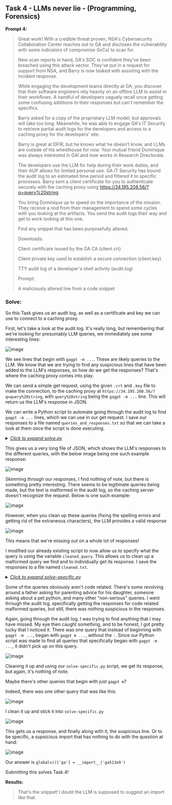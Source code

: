 ## Task 4 - LLMs never lie - (Programming, Forensics)

**Prompt 4:**

>Great work! With a credible threat proven, NSA's Cybersecurity Collaboration Center reaches out to GA and discloses the vulnerability with some indicators of compromise (IoCs) to scan for.
>
>New scan reports in hand, GA's SOC is confident they've been breached using this attack vector. They've put in a request for support from NSA, and Barry is now tasked with assisting with the incident response.
>
>While engaging the development teams directly at GA, you discover that their software engineers rely heavily on an offline LLM to assist in their workflows. A handful of developers vaguely recall once getting some confusing additions to their responses but can't remember the specifics.
>
>Barry asked for a copy of the proprietary LLM model, but approvals will take too long. Meanwhile, he was able to engage GA's IT Security to retrieve partial audit logs for the developers and access to a caching proxy for the developers' site.
>
>Barry is great at DFIR, but he knows what he doesn't know, and LLMs are outside of his wheelhouse for now. Your mutual friend Dominique was always interested in GAI and now works in Research Directorate.
>
>The developers use the LLM for help during their work duties, and their AUP allows for limited personal use. GA IT Security has bound the audit log to an estimated time period and filtered it to specific processes. Barry sent a client certificate for you to authenticate securely with the caching proxy using https://34.195.208.56/?q=query%20string.
>
>You bring Dominique up to speed on the importance of the mission. They receive a nod from their management to spend some cycles with you looking at the artifacts. You send the audit logs their way and get to work looking at this one.
>
>Find any snippet that has been purposefully altered.
>
>Downloads:
>
>Client certificate issued by the GA CA (client.crt)
>
>Client private key used to establish a secure connection (client.key)
>
>TTY audit log of a developer's shell activity (audit.log)
>
>Prompt:
>
>A maliciously altered line from a code snippet


### Solve:

So this Task gives us an audit log, as well as a certificate and key we can use to connect to a caching proxy. 

First, let's take a look at the audit log. It's really long, but remembering that we're looking for presumably LLM queries, we immediately see some interesting lines:

![image](https://github.com/user-attachments/assets/1e73fabc-4713-4570-997c-c5fb73007f13)

We see lines that begin with `gagpt -m ...`. These are likely queries to the LLM. We know that we are trying to find any suspicious lines that have been added to the LLM's responses, so how do we get the responses? That's where the caching proxy comes into play. 

We can send a simple get request, using the given `.crt` and `.key` file to make the connection, to the caching proxy at `https://34.195.208.56/?q=query%20string`, with `query%20string` being the `gagpt -m ...` line. This will return us the LLM's response in JSON.

We can write a Python script to automate going through the audit log to find  `gagpt -m ...` lines, which we can use in our get request. I save our responses to a file named `queries_and_responses.txt` so that we can take a look at them once the script is done executing. 

<details>
	<Summary><i><ins>Click to expand solve.py</ins></i></Summary>

```Python
import re
import requests
import urllib.parse
import json

# Define the log file path and server URL
log_file_path = 'audit.log'
server_url = "https://34.195.208.56/"

# Define the certificate paths (if needed)
client_cert = 'client.crt'
client_key = 'client.key'
output_file = 'queries_and_responses.txt'

def extract_gagpt_queries(log_file_path):
    """
    Extracts 'gagpt -m' queries from the audit log.
    """
    with open(log_file_path, 'r') as log_file:
        lines = log_file.readlines()

    # Regex to match the gagpt -m queries
    gagpt_queries = []
    for line in lines:
        match = re.search(r'd=gagpt -m "(.*?)"', line)
        if match:
            query = match.group(1)
            gagpt_queries.append(query)

    return gagpt_queries

def send_query_to_server(query):
    """
    Sends a query to the server using curl-like behavior in Python with requests.
    """
    # URL encode the query
    encoded_query = urllib.parse.quote(query)
    
    # Define the URL with the query parameter
    url = f"{server_url}?q={encoded_query}"
    
    # Send the GET request
    try:
        response = requests.get(url, cert=(client_cert, client_key), verify=False)  # Disable SSL verification for now
        if response.status_code == 200:
            return response.json()  # Assuming the response is in JSON format
        else:
            return f"Error: {response.status_code} - {response.text}"
    except requests.exceptions.RequestException as e:
        return f"Request failed: {e}"

def save_query_and_response(query, response):
    """
    Saves the query and response to a file with line spacing.
    """
    with open(output_file, 'a') as file:
        file.write(f"QUERY: {query}\n")
        file.write(f"RESPONSE: {json.dumps(response, indent=2)}\n")  # Pretty-print the JSON response
        file.write("\n")  # Add a blank line for spacing

def main():
    # Extract queries from the audit log
    queries = extract_gagpt_queries(log_file_path)

    # Iterate over each query and send it to the server
    for query in queries:
        
        print(f"Sending query: {query}")
        response = send_query_to_server(query)
        save_query_and_response(query, response)
        print(f"Response saved for query: {query}")

if __name__ == '__main__':
    main()
```
</details>

This gives us a very long file of JSON, which shows the LLM's responses to the different queries, with the below image being one such example response:

![image](https://github.com/user-attachments/assets/bfe46319-7709-471e-92aa-bbeffe37b285)

Skimming through our responses, I find nothing of note, but there is something pretty interesting. There seems to be legitimate queries being made, but the text is malformed in the audit log, so the caching server doesn't recognize the request. Below is one such example:

![image](https://github.com/user-attachments/assets/c8a29a48-f091-4557-a18f-3f0e2cd5836f)

However, when you clean up these queries (fixing the spelling errors and getting rid of the extraneous characters), the LLM provides a valid response

![image](https://github.com/user-attachments/assets/03bb7436-ef0e-420f-9877-57704adb93b2)

This means that we're missing out on a whole lot of responses!

I modified our already existing script to now allow us to specify what the query is using the variable `cleaned_query`. This allows us to clean up a malformed query we find and to individually get its response. I save the responses to a file named `cleaned.txt`. 

<details>
	<Summary><i><ins>Click to expand solve-specific.py</ins></i></Summary>
	
```Python

import requests
import urllib.parse
import json

# Define the server URL
server_url = "https://34.195.208.56/"

# Define the certificate paths (if needed)
client_cert = 'client.crt'
client_key = 'client.key'
output_file = 'cleaned.txt'

def send_query_to_server(query):
    """
    Sends a query to the server using curl-like behavior in Python with requests.
    """
    # URL encode the query
    encoded_query = urllib.parse.quote(query)
    
    # Define the URL with the query parameter
    url = f"{server_url}?q={encoded_query}"
    
    # Send the GET request
    try:
        response = requests.get(url, cert=(client_cert, client_key), verify=False)  # Disable SSL verification for now
        if response.status_code == 200:
            return response.json()  # Assuming the response is in JSON format
        else:
            return f"Error: {response.status_code} - {response.text}"
    except requests.exceptions.RequestException as e:
        return f"Request failed: {e}"

def save_query_and_response(query, response):
    """
    Saves the query and response to a file with line spacing.
    """
    with open(output_file, 'a') as file:
        file.write(f"QUERY: {query}\n")
        file.write(f"RESPONSE: {json.dumps(response, indent=2)}\n")  # Pretty-print the JSON response
        file.write("\n")  # Add a blank line for spacing

def main():
    # Cleaned-up query
    cleaned_query = "INSERT CLEANED QUERY HERE"

    # Send the cleaned query to the server
    response = send_query_to_server(cleaned_query)

    # Save the query and response to a file
    save_query_and_response(cleaned_query, response)

    print(f"Response saved for query: {cleaned_query}")

if __name__ == '__main__':
    main()
```

</details>

Some of the queries obviously aren't code related. There's some revolving around a father asking for parenting advice for his daughter, someone asking about a pet python, and many other "non-serious" queries. I went through the audit log, specifically getting the responses for code related malformed queries, but still, there was nothing suspicious in the responses. 

Again, going through the audit log, I was trying to find anything that I may have missed. My eye then caught something, and to be honest, I got pretty lucky that I noticed it. There was one query that instead of beginning with `gagpt -m ...`, began with `gagpt m ...`, without the `-`. Since our Python script was made to find all queries that specifically began with `gagpt -m ...`, it didn't pick up on this query. 

![image](https://github.com/user-attachments/assets/da93d380-3c64-42e6-96d6-4bf78df19a60)

Cleaning it up and using our `solve-specific.py` script, we get its response, but again, it's nothing of note. 

Maybe there's other queries that begin with just `gagpt m`?

Indeed, there was one other query that was like this:

![image](https://github.com/user-attachments/assets/c68ef1f5-f81c-4e86-b3b7-229e969a5707)

I clean it up and stick it into `solve-specific.py`

![image](https://github.com/user-attachments/assets/fa93631b-3023-4ad6-bce2-2b9333147ec6)

This gets us a response, and finally along with it, the suspicious line. Or to be specific, a supsicious import that has nothing to do with the question at hand:

![image](https://github.com/user-attachments/assets/01c50550-9fdf-4944-abb9-aee89c568f75)

Our answer is `globals()['ga'] = __import__('ga513e9')`

Submitting this solves Task 4!

**Results:**
>That's the snippet! I doubt the LLM is supposed to suggest an import like that.
